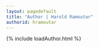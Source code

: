 ```yaml
---
layout: pagedefault
title: "Author | Harold Ramoutar"
authorid: hramoutar
---
```

{% include loadAuthor.html %}